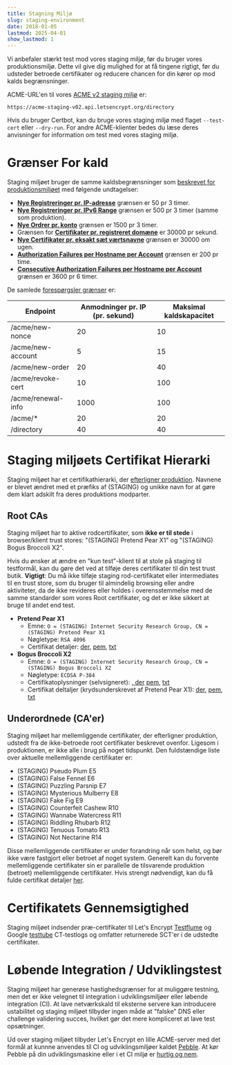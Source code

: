 ```yaml
---
title: Stagning Miljø
slug: staging-environment
date: 2018-01-05
lastmod: 2025-04-01
show_lastmod: 1
---
```



Vi anbefaler stærkt test mod vores staging miljø, før du bruger vores produktionsmiljø. Dette vil give dig mulighed for at få tingene rigtigt, før du udsteder betroede certifikater og reducere chancen for din kører op mod kalds begrænsninger.

ACME-URL'en til vores [ACME v2 staging miljø](https://community.letsencrypt.org/t/staging-endpoint-for-acme-v2/49605) er:

`https://acme-staging-v02.api.letsencrypt.org/directory`

Hvis du bruger Certbot, kan du bruge vores staging miljø med flaget `--test-cert` eller `--dry-run`. For andre ACME-klienter bedes du læse deres anvisninger for information om test med vores staging miljø.

# Grænser For kald

Staging miljøet bruger de samme kaldsbegrænsninger som [beskrevet for produktionsmiljøet](/docs/rate-limits) med følgende undtagelser:

* **[Nye Registreringer pr. IP-adresse](/docs/rate-limits/#new-registrations-per-ip-address)** grænsen er 50 pr 3 timer.
* **[Nye Registreringer pr. IPv6 Range](/docs/rate-limits/#new-registrations-per-ipv6-range)** grænsen er 500 pr 3 timer (samme som produktion).
* **[Nye Ordrer pr. konto](/docs/rate-limits/#new-orders-per-account)** grænsen er 1500 pr 3 timer.
* Grænsen for **[Certifikater pr. registreret domæne](/docs/rate-limits/#new-certificates-per-registered-domain)** er 30000 pr sekund.
* **[Nye Certifikater pr. eksakt sæt værtsnavne](/docs/rate-limits/#new-certificates-per-exact-set-of-hostnames)** grænsen er 30000 om ugen.
* **[Authorization Failures per Hostname per Account](/docs/rate-limits/#authorization-failures-per-hostname-per-account)** grænsen er 200 pr time.
* **[Consecutive Authorization Failures per Hostname per Account](/docs/rate-limits/#consecutive-authorization-failures-per-hostname-per-account)** grænsen er 3600 pr 6 timer.

De samlede [forespørgsler grænser](/docs/rate-limits/#overall-requests-limit) er:

| Endpoint           | Anmodninger pr. IP (pr. sekund) | Maksimal kaldskapacitet |
| ------------------ | ------------------------------- | ----------------------- |
| /acme/new-nonce    | 20                              | 10                      |
| /acme/new-account  | 5                               | 15                      |
| /acme/new-order    | 20                              | 40                      |
| /acme/revoke-cert  | 10                              | 100                     |
| /acme/renewal-info | 1000                            | 100                     |
| /acme/*            | 20                              | 20                      |
| /directory         | 40                              | 40                      |

# Staging miljøets Certifikat Hierarki

Staging miljøet har et certifikathierarki, der [efterligner produktion](/certificates). Navnene er blevet ændret med et præfiks af (STAGING) og unikke navn for at gøre dem klart adskilt fra deres produktions modparter.

## Root CAs

Staging miljøet har to aktive rodcertifikater, som **ikke er til stede** i browser/klient trust stores: "(STAGING) Pretend Pear X1" og "(STAGING) Bogus Broccoli X2".

Hvis du ønsker at ændre en "kun test"-klient til at stole på staging til testformål, kan du gøre det ved at tilføje deres certifikater til din test trust butik. **Vigtigt**: Du må ikke tilføje staging rod-certifikatet eller intermediates til en trust store, som du bruger til almindelig browsing eller andre aktiviteter, da de ikke revideres eller holdes i overensstemmelse med de samme standarder som vores Root certifikater, og det er ikke sikkert at bruge til andet end test.

* **Pretend Pear X1**
  * Emne: `O = (STAGING) Internet Security Research Group, CN = (STAGING) Pretend Pear X1`
  * Nøgletype: `RSA 4096`
  * Certifikat detaljer: [der](/certs/staging/letsencrypt-stg-root-x1.der), [pem](/certs/staging/letsencrypt-stg-root-x1.pem), [txt](/certs/staging/letsencrypt-stg-root-x1.txt)
* **Bogus Broccoli X2**
  * Emne: `O = (STAGING) Internet Security Research Group, CN = (STAGING) Bogus Broccoli X2`
  * Nøgletype: `ECDSA P-384`
  * Certifikatoplysninger (selvsigneret): [, der](/certs/staging/letsencrypt-stg-root-x2.der) [pem](/certs/staging/letsencrypt-stg-root-x2.pem), [txt](/certs/staging/letsencrypt-stg-root-x2.txt)
  * Certifikat deltaljer (krydsunderskrevet af Pretend Pear X1): [der](/certs/staging/letsencrypt-stg-root-x2-signed-by-x1.der), [pem](/certs/staging/letsencrypt-stg-root-x2-signed-by-x1.pem), [txt](/certs/staging/letsencrypt-stg-root-x2-signed-by-x1.txt)

## Underordnede (CA'er)

Staging miljøet har mellemliggende certifikater, der efterligner produktion, udstedt fra de ikke-betroede root certifikater beskrevet ovenfor. Ligesom i produktionen, er ikke alle i brug på noget tidspunkt. Den fuldstændige liste over aktuelle mellemliggende certifikater er:

* (STAGING) Pseudo Plum E5
* (STAGING) False Fennel E6
* (STAGING) Puzzling Parsnip E7
* (STAGING) Mysterious Mulberry E8
* (STAGING) Fake Fig E9
* (STAGING) Counterfeit Cashew R10
* (STAGING) Wannabe Watercress R11
* (STAGING) Riddling Rhubarb R12
* (STAGING) Tenuous Tomato R13
* (STAGING) Not Nectarine R14

Disse mellemliggende certifikater er under forandring når som helst, og bør ikke være fastgjort eller betroet af noget system. Generelt kan du forvente mellemliggende certifikater sin er parallelle de tilsvarende produktion (betroet) mellemliggende certifikater. Hvis strengt nødvendigt, kan du få fulde certifikat detaljer [her](https://github.com/letsencrypt/website/blob/main/static/certs/staging).

# Certifikatets Gennemsigtighed

Staging miljøet indsender præ-certifikater til Let's Encrypt [Testflume](/docs/ct-logs) og Google [testtube](http://www.certificate-transparency.org/known-logs#TOC-Test-Logs) CT-testlogs og omfatter returnerede SCT'er i de udstedte certifikater.

# Løbende Integration / Udviklingstest

Staging miljøet har generøse hastighedsgrænser for at muliggøre testning, men det er ikke velegnet til integration i udviklingsmiljøer eller løbende integration (CI). At lave netværkskald til eksterne servere kan introducere ustabilitet og staging miljøet tilbyder ingen måde at "falske" DNS eller challenge validering succes, hvilket gør det mere kompliceret at lave test opsætninger.

Ud over staging miljøet tilbyder Let's Encrypt en lille ACME-server med det formål at kunnne anvendes til CI og udviklingsmiljøer kaldet [Pebble](https://github.com/letsencrypt/pebble). At kør Pebble på din udviklingsmaskine eller i et CI miljø er [hurtig og nem](https://github.com/letsencrypt/pebble#docker).
